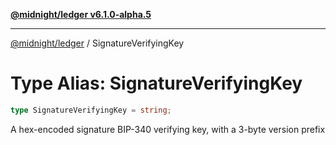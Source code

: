 [**@midnight/ledger v6.1.0-alpha.5**](../README.md)

***

[@midnight/ledger](../globals.md) / SignatureVerifyingKey

# Type Alias: SignatureVerifyingKey

```ts
type SignatureVerifyingKey = string;
```

A hex-encoded signature BIP-340 verifying key, with a 3-byte version prefix
